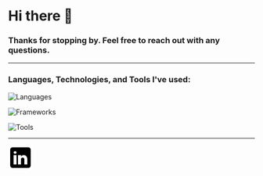 # Hi there 👋

### Thanks for stopping by. Feel free to reach out with any questions.

---

### Languages, Technologies, and Tools I've used:
![Languages](https://go-skill-icons.vercel.app/api/icons?i=python,java,kotlin,swift,javascript&perline=5)

![Frameworks](https://go-skill-icons.vercel.app/api/icons?i=pytest,playwright,jetpackcompose,firebase,android&perline=6)  

![Tools](https://go-skill-icons.vercel.app/api/icons?i=bash,linux,git,docker,aws,kubernetes,gradle,github,gitlab,bitbucket&perline=5)

---

[![LinkedIn](https://github.com/JoshLudahl/JoshLudahl/blob/main/icons8-linkedin-50.png)](https://www.linkedin.com/in/joshludahl/)

